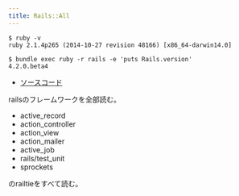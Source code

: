 ```yaml
---
title: Rails::All
---
```


```
$ ruby -v
ruby 2.1.4p265 (2014-10-27 revision 48166) [x86_64-darwin14.0]
```

```
$ bundle exec ruby -r rails -e 'puts Rails.version'
4.2.0.beta4
```

* [ソースコード](https://github.com/rails/rails/blob/v4.2.0.beta4/railties/lib/rails/all.rb)

railsのフレームワークを全部読む。

* active_record
* action_controller
* action_view
* action_mailer
* active_job
* rails/test_unit
* sprockets

のrailtieをすべて読む。
